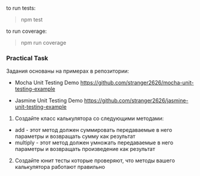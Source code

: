 to run tests:
>npm test

to run coverage:
>npm run coverage    

### Practical Task
Задания основаны на примерах в репозитории:

- Mocha Unit Testing Demo https://github.com/stranger2626/mocha-unit-testing-example

- Jasmine Unit Testing Demo https://github.com/stranger2626/jasmine-unit-testing-example

1. Создайте класс калькулятора со следующими методами:
- add - этот метод должен суммировать передаваемые в него параметры и возвращать сумму как результат
- multiply - этот метод должен умножать передаваемые в него параметры и возвращать произведение как результат
2. Создайте юнит тесты которые проверяют, что методы вашего калькулятора работают правильно